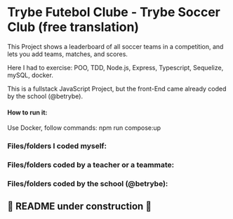 # Trybe Futebol Clube - Trybe Soccer Club (free translation)

This Project shows a leaderboard of all soccer teams in a competition, and lets you add teams, matches, and scores.

Here I had to exercise: POO, TDD, Node.js, Express, Typescript, Sequelize, mySQL, docker.

This is a fullstack JavaScript Project, but the front-End came already coded by the school (@betrybe).


#### How to run it:

Use Docker, follow commands:
  npm run compose:up
  


### Files/folders I coded myself:


### Files/folders coded by a teacher or a teammate:


### Files/folders coded by the school (@betrybe):


## 🚧 README under construction 🚧
